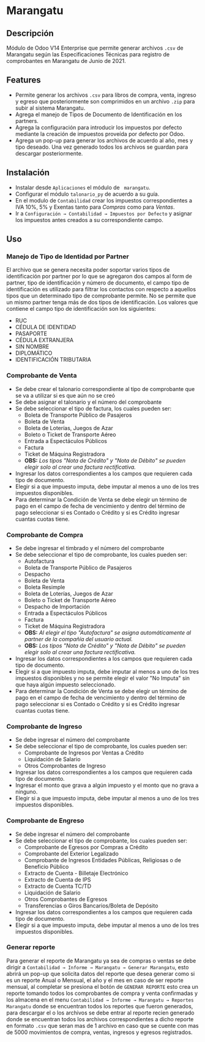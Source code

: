 # Marangatu
## Descripción
Módulo de Odoo V14 Enterprise que permite generar archivos ```.csv``` de Marangatu según las Especificaciones Técnicas
para registro de comprobantes en Marangatu de Junio de 2021.  

## Features
* Permite generar los archivos ```.csv``` para libros de compra, venta, ingreso y egreso que posteriormente son 
  comprimidos en un archivo ```.zip``` para subir al sistema Marangatu.
* Agrega el manejo de Tipos de Documento de Identificación en los partners.
* Agrega la configuración para introducir los impuestos por defecto mediante la creación de impuestos
  proveída por defecto por Odoo.
* Agrega un pop-up para generar los archivos de acuerdo al año, mes y tipo deseado. Una vez generado
  todos los archivos se guardan para descargar posteriormente.

## Instalación
* Instalar desde ```Aplicaciones``` el módulo de ``` marangatu```.
* Configurar el módulo ```talonario_py``` de acuerdo a su guía.
* En el modulo de ```Contabilidad``` crear los impuestos correspondientes a IVA 10%, 5%
  y Exentas tanto para *Compras* como para *Ventas*.
* Ir a ```Configuración → Contabilidad → Impuestos por Defecto``` y asignar los impuestos 
  antes creados a su correspondiente campo.

## Uso
### Manejo de Tipo de Identidad por Partner
El archivo que se genera necesita poder soportar varios tipos de identificación por partner
por lo que se agregaron dos campos al form de partner, tipo de identificación y número de
documento, el campo tipo de identificación es utilizado para filtrar los contactos con 
respecto a aquellos tipos que un determinado tipo de comprobante permite. No se 
permite que un mismo partner tenga más de dos tipos de identificación.
Los valores que contiene el campo tipo de identificación son los siguientes:
- RUC
- CÉDULA DE IDENTIDAD
- PASAPORTE
- CÉDULA EXTRANJERA
- SIN NOMBRE
- DIPLOMÁTICO
- IDENTIFICACIÓN TRIBUTARIA

### Comprobante de Venta
* Se debe crear el talonario correspondiente al tipo de comprobante que se va a utilizar si es que aún no se creó
* Se debe asignar el talonario y el número del comprobante
* Se debe seleccionar el tipo de factura, los cuales pueden ser:
    * Boleta de Transporte Público de Pasajeros
    * Boleta de Venta
    * Boleta de Loterías, Juegos de Azar
    * Boleto o Ticket de Transporte Aéreo
    * Entrada a Espectáculos Públicos
    * Factura
    * Ticket de Máquina Registradora
    * **OBS:** *Los tipos "Nota de Crédito" y "Nota de Débito" se pueden elegir solo al crear una factura rectificativa.*
* Ingresar los datos correspondientes a los campos que requieren cada tipo de documento.
* Elegir si a que impuesto imputa, debe imputar al menos a uno de los tres impuestos disponibles.
* Para determinar la Condición de Venta se debe elegir un término de pago en el campo de fecha de 
vencimiento y dentro del término de pago seleccionar si es Contado o Crédito y si es Crédito ingresar
cuantas cuotas tiene.
### Comprobante de Compra
- Se debe ingresar el timbrado y el número del comprobante
- Se debe seleccionar el tipo de comprobante, los cuales pueden ser:
    - Autofactura
    - Boleta de Transporte Público de Pasajeros
    - Despacho
    - Boleta de Venta
    - Boleta Resimple
    - Boleta de Loterías, Juegos de Azar
    - Boleto o Ticket de Transporte Aéreo
    - Despacho de Importación
    - Entrada a Espectáculos Públicos
    - Factura
    - Ticket de Máquina Registradora
    - **OBS:** *Al elegir el tipo "Autofactura" se asigna automáticamente al partner de la compañía del usuario actual.*
    * **OBS:** *Los tipos "Nota de Crédito" y "Nota de Débito" se pueden elegir solo al crear una factura rectificativa.*
- Ingresar los datos correspondientes a los campos que requieren cada tipo de documento.
- Elegir si a que impuesto imputa, debe imputar al menos a uno de los tres impuestos disponibles y no se permite
elegir el valor "No Imputa" sin que haya algún impuesto seleccionado.
- Para determinar la Condición de Venta se debe elegir un término de pago en el campo de fecha de 
vencimiento y dentro del término de pago seleccionar si es Contado o Crédito y si es Crédito ingresar
cuantas cuotas tiene.
### Comprobante de Ingreso
- Se debe ingresar el número del comprobante
- Se debe seleccionar el tipo de comprobante, los cuales pueden ser:
    - Comprobante de Ingresos por Ventas a Crédito
    - Liquidación de Salario
    - Otros Comprobantes de Ingreso
- Ingresar los datos correspondientes a los campos que requieren cada tipo de documento.
- Ingresar el monto que grava a algún impuesto y el monto que no grava a ninguno.
- Elegir si a que impuesto imputa, debe imputar al menos a uno de los tres impuestos disponibles.
### Comprobante de Engreso
- Se debe ingresar el número del comprobante
- Se debe seleccionar el tipo de comprobante, los cuales pueden ser:
    - Comprobante de Egresos por Compras a Crédito
    - Comprobante del Exterior Legalizado
    - Comprobante de Ingresos Entidades Públicas, Religiosas o de Beneficio Público
    - Extracto de Cuenta - Billetaje Electrónico
    - Extracto de Cuenta de IPS
    - Extracto de Cuenta TC/TD
    - Liquidación de Salario
    - Otros Comprobantes de Egresos
    - Transferencias o Giros Bancarios/Boleta de Depósito
- Ingresar los datos correspondientes a los campos que requieren cada tipo de documento.
- Elegir si a que impuesto imputa, debe imputar al menos a uno de los tres impuestos disponibles.

### Generar reporte
Para generar el reporte de Marangatu ya sea de compras o ventas se debe dirigir a 
```Contabilidad → Informe → Marangatu → Generar Marangatu```, esto abrirá un pop-up que solicita datos 
del reporte que desea generar como si es un reporte Anual o Mensual, el año y el mes en caso de ser reporte mensual,
al completar se presiona el botón de ```GENERAR REPORTE``` esto crea un reporte
tomando todos los comprobantes de compra y venta confirmadas y los almacena 
en el menu ```Contabilidad → Informe → Marangatu → Reportes Marangatu``` donde se encuentran todos los
reportes que fueron generados, para descargar el o los archivos se debe entrar al reporte recien generado donde se 
encuentran todos los archivos correspondientes a dicho reporte en formato ```.csv``` que seran mas de 1 archivo en caso
que se cuente con mas de 5000 movimientos de compra, ventas, ingresos y egresos registrados.